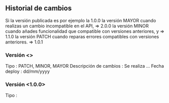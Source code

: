 ## Historial de cambios

Si la versión publicada es por ejemplo la 1.0.0 la versión MAYOR cuando realizas un cambio incompatible en el API, =>
2.0.0 la versión MINOR cuando añades funcionalidad que compatible con versiones anteriores, y => 1.1.0 la versión PATCH
cuando reparas errores compatibles con versiones anteriores. => 1.0.1

### Versión <>

Tipo : PATCH, MINOR, MAYOR Descripción de cambios : Se realiza ... Fecha deploy : dd/mm/yyyy

### Versión <1.0.0>

Tipo : 